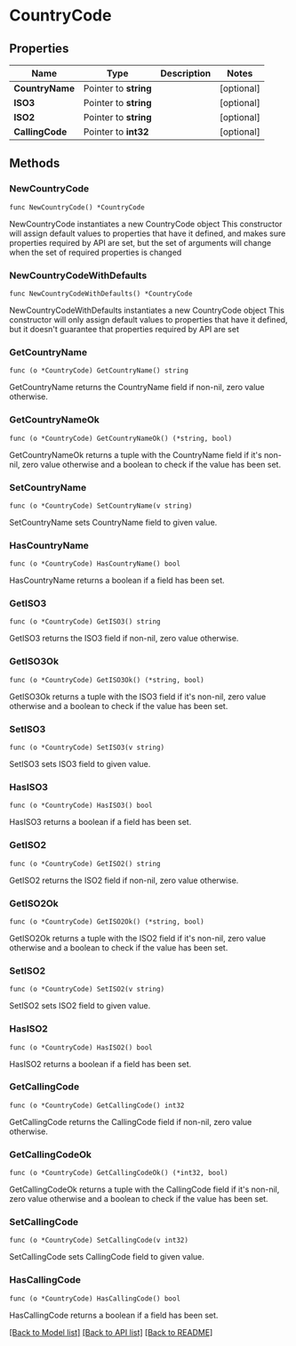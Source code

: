 # CountryCode

## Properties

Name | Type | Description | Notes
------------ | ------------- | ------------- | -------------
**CountryName** | Pointer to **string** |  | [optional] 
**ISO3** | Pointer to **string** |  | [optional] 
**ISO2** | Pointer to **string** |  | [optional] 
**CallingCode** | Pointer to **int32** |  | [optional] 

## Methods

### NewCountryCode

`func NewCountryCode() *CountryCode`

NewCountryCode instantiates a new CountryCode object
This constructor will assign default values to properties that have it defined,
and makes sure properties required by API are set, but the set of arguments
will change when the set of required properties is changed

### NewCountryCodeWithDefaults

`func NewCountryCodeWithDefaults() *CountryCode`

NewCountryCodeWithDefaults instantiates a new CountryCode object
This constructor will only assign default values to properties that have it defined,
but it doesn't guarantee that properties required by API are set

### GetCountryName

`func (o *CountryCode) GetCountryName() string`

GetCountryName returns the CountryName field if non-nil, zero value otherwise.

### GetCountryNameOk

`func (o *CountryCode) GetCountryNameOk() (*string, bool)`

GetCountryNameOk returns a tuple with the CountryName field if it's non-nil, zero value otherwise
and a boolean to check if the value has been set.

### SetCountryName

`func (o *CountryCode) SetCountryName(v string)`

SetCountryName sets CountryName field to given value.

### HasCountryName

`func (o *CountryCode) HasCountryName() bool`

HasCountryName returns a boolean if a field has been set.

### GetISO3

`func (o *CountryCode) GetISO3() string`

GetISO3 returns the ISO3 field if non-nil, zero value otherwise.

### GetISO3Ok

`func (o *CountryCode) GetISO3Ok() (*string, bool)`

GetISO3Ok returns a tuple with the ISO3 field if it's non-nil, zero value otherwise
and a boolean to check if the value has been set.

### SetISO3

`func (o *CountryCode) SetISO3(v string)`

SetISO3 sets ISO3 field to given value.

### HasISO3

`func (o *CountryCode) HasISO3() bool`

HasISO3 returns a boolean if a field has been set.

### GetISO2

`func (o *CountryCode) GetISO2() string`

GetISO2 returns the ISO2 field if non-nil, zero value otherwise.

### GetISO2Ok

`func (o *CountryCode) GetISO2Ok() (*string, bool)`

GetISO2Ok returns a tuple with the ISO2 field if it's non-nil, zero value otherwise
and a boolean to check if the value has been set.

### SetISO2

`func (o *CountryCode) SetISO2(v string)`

SetISO2 sets ISO2 field to given value.

### HasISO2

`func (o *CountryCode) HasISO2() bool`

HasISO2 returns a boolean if a field has been set.

### GetCallingCode

`func (o *CountryCode) GetCallingCode() int32`

GetCallingCode returns the CallingCode field if non-nil, zero value otherwise.

### GetCallingCodeOk

`func (o *CountryCode) GetCallingCodeOk() (*int32, bool)`

GetCallingCodeOk returns a tuple with the CallingCode field if it's non-nil, zero value otherwise
and a boolean to check if the value has been set.

### SetCallingCode

`func (o *CountryCode) SetCallingCode(v int32)`

SetCallingCode sets CallingCode field to given value.

### HasCallingCode

`func (o *CountryCode) HasCallingCode() bool`

HasCallingCode returns a boolean if a field has been set.


[[Back to Model list]](../README.md#documentation-for-models) [[Back to API list]](../README.md#documentation-for-api-endpoints) [[Back to README]](../README.md)


